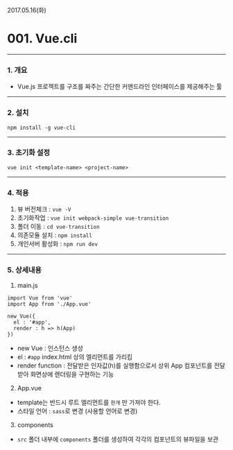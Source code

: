 2017.05.16(화)
# 001. Vue.cli

---

### 1. 개요
  - Vue.js 프로젝트를 구조를 짜주는 간단한 커맨드라인 인터페이스를 제공해주는 툴

---

### 2. 설치
`npm install -g vue-cli`

---

### 3. 초기화 설정
`vue init <template-name> <project-name>`

---

### 4. 적용
  1. 뷰 버전체크 : `vue -V`
  2. 초기화작업 : `vue init webpack-simple vue-transition`
  3. 폴더 이동 : `cd vue-transition`
  4. 의존모듈 설치 : `npm install`
  5. 개인서버 활성화 : `npm run dev`

---

### 5. 상세내용
  1. main.js
  ```
  import Vue from 'vue'
  import App from './App.vue'

  new Vue({
    el : '#app',
    render : h => h(App)
  })
  ```
  - new Vue : 인스턴스 생성
  - el : `#app` index.html 상의 엘리먼트를 가리킴
  - render function : 전달받은 인자값(h)를 실행함으로서 상위 App 컴포넌트를 전달받아 화면상에 렌더링을 구현하는 기능

  2. App.vue
  - template는 반드시 루트 엘리먼트를 `한개` 만 가져야 한다.
  - 스타일 언어 : `sass`로 변경 (사용할 언어로 변경)

  3. components
  - `src` 폴더 내부에 `components` 폴더를 생성하여 각각의 컴포넌트의 뷰파일을 보관
